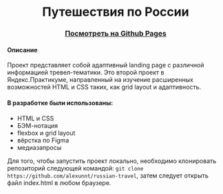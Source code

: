 <h1 align="center">Путешествия по России</h1>
<h3 align="center"><a href="https://alexunnt.github.io/russian-travel/">Посмотреть на Github Pages</a></h3>

#### Описание

Проект представляет собой адаптивный landing page с различной информацией тревел-тематики. Это второй проект в Яндекс.Практикуме, направленный на изучение расширенных возможностей HTML и CSS таких, как grid layout и адаптивность.
#### В разработке были использованы:
<ul>
  <li>HTML и CSS</li>
  <li>БЭМ-нотация</li>
  <li>flexbox и grid layout</li>
  <li>вёрстка по Figma</li>
  <li>медиазапросы</li>
</ul>

Для того, чтобы запустить проект локально, необходимо клонировать репозиторий следующей командой: ```git clone https://github.com/alexunnt/russian-travel```, затем следует открыть файл index.html в любом браузере.
